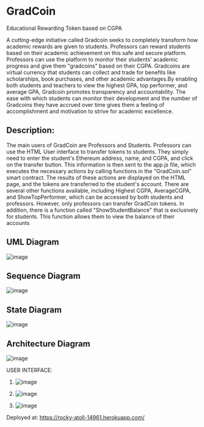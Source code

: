# GradCoin
Educational Rewarding Token based on CGPA

A cutting-edge initiative called Gradcoin seeks to completely transform how academic rewards are given to students. Professors can reward students based on their academic achievement on this safe and secure platform. Professors can use the platform to monitor their students' academic progress and give them "gradcoins" based on their CGPA. Gradcoins are virtual currency that students can collect and trade for benefits like scholarships, book purchases, and other academic advantages.By enabling both students and teachers to view the highest GPA, top performer, and average GPA, Gradcoin promotes transparency and accountability. The ease with which students can monitor their development and the number of Gradcoins they have accrued over time gives them a feeling of accomplishment and motivation to strive for academic excellence.

## Description:
The main users of GradCoin are Professors and Students. Professors can use the 
HTML User interface to transfer tokens to students. They simply need to enter the 
student's Ethereum address, name, and CGPA, and click on the transfer button. This 
information is then sent to the app.js file, which executes the necessary actions by 
calling functions in the "GradCoin.sol" smart contract. The results of these actions 
are displayed on the HTML page, and the tokens are transferred to the student's 
account.
There are several other functions available, including Highest CGPA, AverageCGPA, 
and ShowTopPerformer, which can be accessed by both students and professors. 
However, only professors can transfer GradCoin tokens.
In addition, there is a function called "ShowStudentBalance" that is exclusively for 
students. This function allows them to view the balance of their accounts

## UML Diagram
![image](https://github.com/heetc27/GradCoin/assets/51861740/6f8bab77-766a-4408-9960-ec8b87ef0647)

## Sequence Diagram
![image](https://github.com/heetc27/GradCoin/assets/51861740/684fb4fb-5c65-496f-b6d7-f2ce8a392c8c)

## State Diagram
![image](https://github.com/heetc27/GradCoin/assets/51861740/52e0c698-e662-4fa0-9245-8e1f65c8b063)

## Architecture Diagram
![image](https://github.com/heetc27/GradCoin/assets/51861740/b22ee233-e4a2-4080-9011-abcb10a625e5)

USER INTERFACE:
1. ![image](https://github.com/heetc27/GradCoin/assets/51861740/13087f23-e75c-4851-ad16-aa6361a77581)

2. ![image](https://github.com/heetc27/GradCoin/assets/51861740/81985553-0e25-4d92-96fc-d31d9825daf2)

3. ![image](https://github.com/heetc27/GradCoin/assets/51861740/8784de1d-64ac-4fc4-95f5-6cb15b5c4910)

Deployed at: https://rocky-atoll-14961.herokuapp.com/
